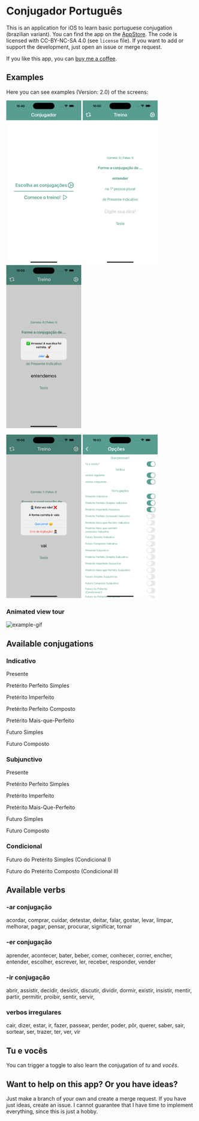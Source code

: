 # Conjugador Português

This is an application for iOS to learn basic portuguese conjugation (brazilian variant). You can find the app on the [AppStore](https://apps.apple.com/de/app/aprender-a-conjuga%C3%A7%C3%A3o/id6479449266). The code is licensed with CC-BY-NC-SA 4.0 (see `license` file). If you want to add or support the development, just open an issue or merge request. 

If you like this app, you can [buy me a coffee](https://buymeacoffee.com/bpkleerw).

## Examples
Here you can see examples (Version: 2.0) of the screens:

<img src="examples/example1.png" alt="example1" width="200"> <img src="examples/example2.png" alt="example1" width="200"> <img src="examples/example3.png" alt="example1" width="200">

<img src="examples/example4.png" alt="example1" width="200">  <img src="examples/example5.png" alt="example1" width="200"> 

### Animated view tour
<img src="examples/example.gif" alt="example-gif" width="200">

## Available conjugations
### Indicativo
Presente

Pretérito Perfeito Simples

Pretérito Imperfeito

Pretérito Perfeito Composto

Pretérito Mais-que-Perfeito

Futuro Simples

Futuro Composto

### Subjunctivo
Presente

Pretérito Perfeito Simples

Pretérito Imperfeito

Pretérito Mais-Que-Perfeito

Futuro Simples

Futuro Composto

### Condicional
Futuro do Pretérito Simples (Condicional I)

Futuro do Pretérito Composto (Condicional II)


## Available verbs


### -ar conjugação
acordar, comprar, cuidar, detestar, deitar, falar, gostar, levar, limpar, melhorar, pagar, pensar, procurar, significar, tornar

### -er conjugação
aprender, acontecer, bater, beber, comer, conhecer, correr, encher, entender, escolher, escrever, ler, receber, responder, vender

### -ir conjugação
abrir, assistir, decidir, desistir, discutir, dividir, dormir,  existir, insistir, mentir, partir, permitir, proibir, sentir, servir,

### verbos irregulares
cair, dizer, estar, ir, fazer, passear, perder, poder, pôr, querer, saber, sair, sortear, ser, trazer, ter, ver, vir

## Tu e vocês
You can trigger a toggle to also learn the conjugation of *tu* and *vocês*. 

## Want to help on this app? Or you have ideas?
Just make a branch of your own and create a merge request. If you have just ideas, create an issue. I cannot guarantee that I have time to implement everything, since this is just a hobby.